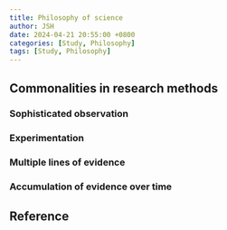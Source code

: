```yaml
---
title: Philosophy of science
author: JSH
date: 2024-04-21 20:55:00 +0800
categories: [Study, Philosophy]
tags: [Study, Philosophy]
---
```


## Commonalities in research methods

### Sophisticated observation
### Experimentation
### Multiple lines of evidence
### Accumulation of evidence over time


## Reference
